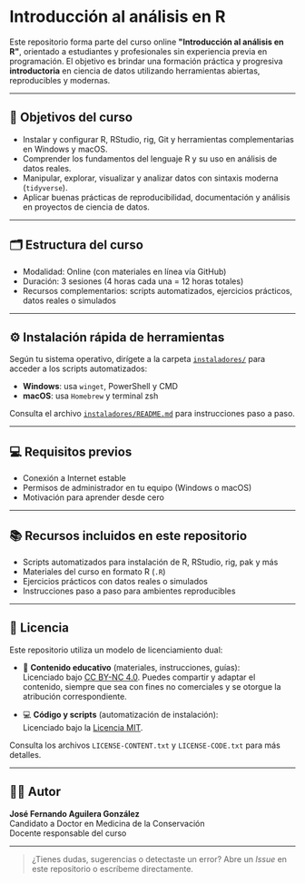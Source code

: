 # Introducción al análisis en R

Este repositorio forma parte del curso online **"Introducción al análisis en R"**, orientado a estudiantes y profesionales sin experiencia previa en programación. El objetivo es brindar una formación práctica y progresiva **introductoria** en ciencia de datos utilizando herramientas abiertas, reproducibles y modernas.

---

## 🎯 Objetivos del curso

- Instalar y configurar R, RStudio, rig, Git y herramientas complementarias en Windows y macOS.
- Comprender los fundamentos del lenguaje R y su uso en análisis de datos reales.
- Manipular, explorar, visualizar y analizar datos con sintaxis moderna (`tidyverse`).
- Aplicar buenas prácticas de reproducibilidad, documentación y análisis en proyectos de ciencia de datos.

---

## 🗂️ Estructura del curso

- Modalidad: Online (con materiales en línea vía GitHub)
- Duración: 3 sesiones (4 horas cada una = 12 horas totales)
- Recursos complementarios: scripts automatizados, ejercicios prácticos, datos reales o simulados

---

## ⚙️ Instalación rápida de herramientas

Según tu sistema operativo, dirígete a la carpeta [`instaladores/`](./instaladores) para acceder a los scripts automatizados:

- **Windows**: usa `winget`, PowerShell y CMD
- **macOS**: usa `Homebrew` y terminal zsh

Consulta el archivo [`instaladores/README.md`](./instaladores/README.md) para instrucciones paso a paso.

---

## 💻 Requisitos previos

- Conexión a Internet estable
- Permisos de administrador en tu equipo (Windows o macOS)
- Motivación para aprender desde cero

---

## 📚 Recursos incluidos en este repositorio

- Scripts automatizados para instalación de R, RStudio, rig, pak y más
- Materiales del curso en formato R (`.R`)
- Ejercicios prácticos con datos reales o simulados
- Instrucciones paso a paso para ambientes reproducibles

---

## 📜 Licencia

Este repositorio utiliza un modelo de licenciamiento dual:

- 📘 **Contenido educativo** (materiales, instrucciones, guías):  
  Licenciado bajo [CC BY-NC 4.0](https://creativecommons.org/licenses/by-nc/4.0/). Puedes compartir y adaptar el contenido, siempre que sea con fines no comerciales y se otorgue la atribución correspondiente.

- 💻 **Código y scripts** (automatización de instalación):  
  Licenciado bajo la [Licencia MIT](./LICENSE-CODE.txt).

Consulta los archivos `LICENSE-CONTENT.txt` y `LICENSE-CODE.txt` para más detalles.

---

## 👨‍🏫 Autor

**José Fernando Aguilera González**  
Candidato a Doctor en Medicina de la Conservación  
Docente responsable del curso  

---

> ¿Tienes dudas, sugerencias o detectaste un error? Abre un *Issue* en este repositorio o escríbeme directamente.
